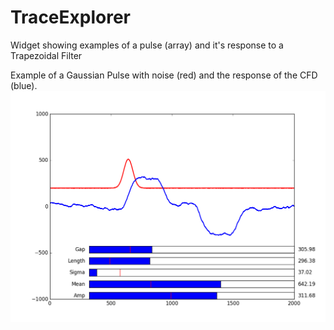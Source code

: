 # TraceExplorer
Widget showing examples of a pulse (array) and it's response to a Trapezoidal Filter


Example of a Gaussian Pulse with noise (red) and the response of the CFD (blue). 
![Image of Gaussian Pulse and CFD](https://github.com/ntbrewer/TraceExplorer/blob/master/GaussianCFD.png)
